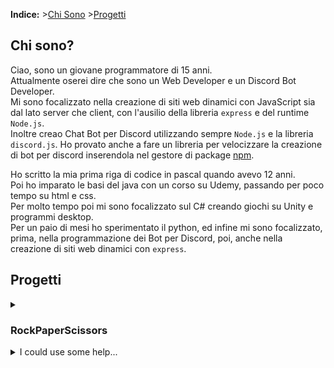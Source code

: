 **Indice:** >[Chi Sono](#chi-sono) >[Progetti](#progetti)

## Chi sono? <a name="chi-sono"></a>
Ciao, sono un giovane programmatore di 15 anni.<br>
Attualmente oserei dire che sono un Web Developer e un Discord Bot Developer.<br>
Mi sono focalizzato nella creazione di siti web dinamici con JavaScript sia dal lato server che client, con l'ausilio della libreria `express` e del runtime `Node.js`.<br>
Inoltre creao Chat Bot per Discord utilizzando sempre `Node.js` e la libreria `discord.js`. Ho provato anche a fare un libreria per velocizzare la creazione di bot per discord inserendola nel gestore di package [npm](https://www.npmjs.com/).<br>

Ho scritto la mia prima riga di codice in pascal quando avevo 12 anni.<br>
Poi ho imparato le basi del java con un corso su Udemy, passando per poco tempo su html e css.<br>
Per molto tempo poi mi sono focalizzato sul C# creando giochi su Unity e programmi desktop.<br>
Per un paio di mesi ho sperimentato il python, ed infine mi sono focalizzato, prima, nella programmazione dei Bot per Discord, poi, anche nella creazione di siti web dinamici con `express`.


## Progetti <a name="progetti"></a>

<details>
    <summary><h3><a name="RockPaperScissors">RockPaperScissors</a></h3></summary>
    <p>

```c#
public class Order
{
    public int OrderId { get; set; }
    public int CustomerId { get; set; }

    public List<int> Products { get; set; }
}
```

    </p>
</details>  
<details>
<summary>I could use some help...<a name="RockPaperScissors"></a></summary>
<p>

```c#
public class Order
{
    public int OrderId { get; set; }
    public int CustomerId { get; set; }

    public List<int> Products { get; set; }
}
```

</p>
</details>  
